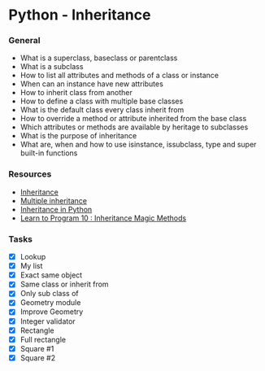 # Python - Inheritance

### General

* What is a superclass, baseclass or parentclass
* What is a subclass
* How to list all attributes and methods of a class or instance
* When can an instance have new attributes
* How to inherit class from another
* How to define a class with multiple base classes
* What is the default class every class inherit from
* How to override a method or attribute inherited from the base class
* Which attributes or methods are available by heritage to subclasses
* What is the purpose of inheritance
* What are, when and how to use isinstance, issubclass, type and super built-in functions

### Resources

* [Inheritance](https://docs.python.org/3/tutorial/classes.html#inheritance)
* [Multiple inheritance](https://docs.python.org/3/tutorial/classes.html#multiple-inheritance)
* [Inheritance in Python](https://www.packtpub.com/en-us/learning/how-to-tutorials/inheritance-python/)
* [Learn to Program 10 : Inheritance Magic Methods](https://www.youtube.com/watch?v=d8kCdLCi6Lk)

### Tasks

- [x] Lookup
- [x] My list
- [x] Exact same object
- [x] Same class or inherit from
- [x] Only sub class of
- [x] Geometry module
- [x] Improve Geometry
- [x] Integer validator
- [x] Rectangle
- [x] Full rectangle
- [x] Square #1
- [x] Square #2
